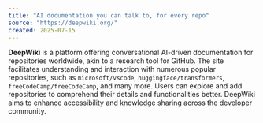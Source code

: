 ```yaml
---
title: "AI documentation you can talk to, for every repo"
source: "https://deepwiki.org/"
created: 2025-07-15
---
```

**DeepWiki** is a platform offering conversational AI-driven documentation for repositories worldwide, akin to a research tool for GitHub. The site facilitates understanding and interaction with numerous popular repositories, such as `microsoft/vscode`, `huggingface/transformers`, `freeCodeCamp/freeCodeCamp`, and many more. Users can explore and add repositories to comprehend their details and functionalities better. DeepWiki aims to enhance accessibility and knowledge sharing across the developer community.